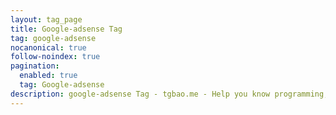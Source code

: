 ```yaml
---
layout: tag_page
title: Google-adsense Tag
tag: google-adsense
nocanonical: true
follow-noindex: true
pagination:
  enabled: true
  tag: Google-adsense
description: google-adsense Tag - tgbao.me - Help you know programming, software, tutorial, crypto, operating system, anything related to tech. 
---
```

